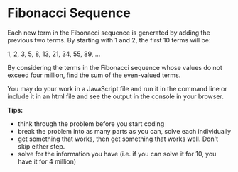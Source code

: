 # Fibonacci Sequence

Each new term in the Fibonacci sequence is generated by adding the previous two terms. By starting with 1 and 2, the first 10 terms will be:

1, 2, 3, 5, 8, 13, 21, 34, 55, 89, ...

By considering the terms in the Fibonacci sequence whose values do not exceed four million, find the sum of the even-valued terms.

You may do your work in a JavaScript file and run it in the command line or include it in an html file and see the output in the console in your browser.

**Tips:**
- think through the problem before you start coding
- break the problem into as many parts as you can, solve each individually
- get something that works, then get something that works well. Don't skip either step.
- solve for the information you have (i.e. if you can solve it for 10, you have it for 4 million)
